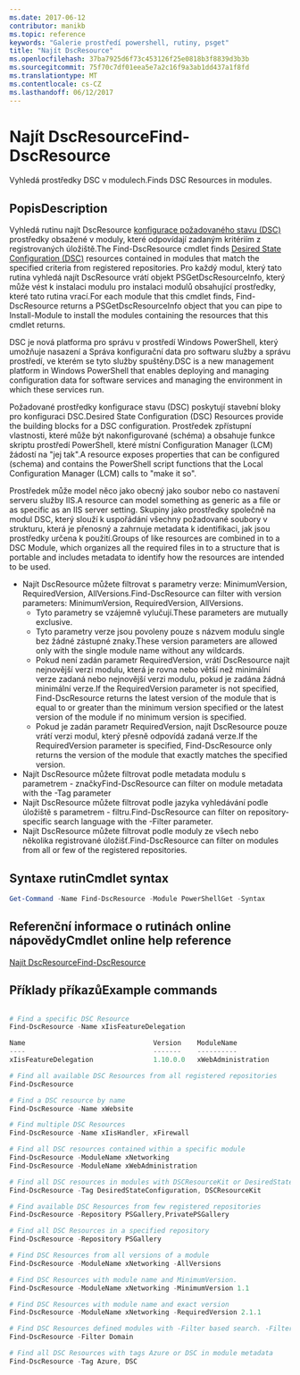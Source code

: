 ```yaml
---
ms.date: 2017-06-12
contributor: manikb
ms.topic: reference
keywords: "Galerie prostředí powershell, rutiny, psget"
title: "Najít DscResource"
ms.openlocfilehash: 37ba7925d6f73c453126f25e0818b3f8839d3b3b
ms.sourcegitcommit: 75f70c7df01eea5e7a2c16f9a3ab1dd437a1f8fd
ms.translationtype: MT
ms.contentlocale: cs-CZ
ms.lasthandoff: 06/12/2017
---
```

# <a name="find-dscresource"></a><span data-ttu-id="ca964-103">Najít DscResource</span><span class="sxs-lookup"><span data-stu-id="ca964-103">Find-DscResource</span></span>

<span data-ttu-id="ca964-104">Vyhledá prostředky DSC v modulech.</span><span class="sxs-lookup"><span data-stu-id="ca964-104">Finds DSC Resources in modules.</span></span>

## <a name="description"></a><span data-ttu-id="ca964-105">Popis</span><span class="sxs-lookup"><span data-stu-id="ca964-105">Description</span></span>

<span data-ttu-id="ca964-106">Vyhledá rutinu najít DscResource [konfigurace požadovaného stavu (DSC)](https://msdn.microsoft.com/en-us/PowerShell/dsc/overview) prostředky obsažené v moduly, které odpovídají zadaným kritériím z registrovaných úložiště.</span><span class="sxs-lookup"><span data-stu-id="ca964-106">The Find-DscResource cmdlet finds [Desired State Configuration (DSC)](https://msdn.microsoft.com/en-us/PowerShell/dsc/overview) resources contained in modules that match the specified criteria from registered repositories.</span></span>
<span data-ttu-id="ca964-107">Pro každý modul, který tato rutina vyhledá najít DscResource vrátí objekt PSGetDscResourceInfo, který může vést k instalaci modulu pro instalaci modulů obsahující prostředky, které tato rutina vrací.</span><span class="sxs-lookup"><span data-stu-id="ca964-107">For each module that this cmdlet finds, Find-DscResource returns a PSGetDscResourceInfo object that you can pipe to Install-Module to install the modules containing the resources that this cmdlet returns.</span></span>

<span data-ttu-id="ca964-108">DSC je nová platforma pro správu v prostředí Windows PowerShell, který umožňuje nasazení a Správa konfigurační data pro softwaru služby a správu prostředí, ve kterém se tyto služby spuštěny.</span><span class="sxs-lookup"><span data-stu-id="ca964-108">DSC is a new management platform in Windows PowerShell that enables deploying and managing configuration data for software services and managing the environment in which these services run.</span></span>

<span data-ttu-id="ca964-109">Požadované prostředky konfigurace stavu (DSC) poskytují stavební bloky pro konfiguraci DSC.</span><span class="sxs-lookup"><span data-stu-id="ca964-109">Desired State Configuration (DSC) Resources provide the building blocks for a DSC configuration.</span></span> <span data-ttu-id="ca964-110">Prostředek zpřístupní vlastnosti, které může být nakonfigurované (schéma) a obsahuje funkce skriptu prostředí PowerShell, které místní Configuration Manager (LCM) žádostí na "jej tak".</span><span class="sxs-lookup"><span data-stu-id="ca964-110">A resource exposes properties that can be configured (schema) and contains the PowerShell script functions that the Local Configuration Manager (LCM) calls to "make it so".</span></span>

<span data-ttu-id="ca964-111">Prostředek může model něco jako obecný jako soubor nebo co nastavení serveru služby IIS.</span><span class="sxs-lookup"><span data-stu-id="ca964-111">A resource can model something as generic as a file or as specific as an IIS server setting.</span></span> <span data-ttu-id="ca964-112">Skupiny jako prostředky společně na modul DSC, který slouží k uspořádání všechny požadované soubory v strukturu, která je přenosný a zahrnuje metadata k identifikaci, jak jsou prostředky určena k použití.</span><span class="sxs-lookup"><span data-stu-id="ca964-112">Groups of like resources are combined in to a DSC Module, which organizes all the required files in to a structure that is portable and includes metadata to identify how the resources are intended to be used.</span></span>

- <span data-ttu-id="ca964-113">Najít DscResource můžete filtrovat s parametry verze: MinimumVersion, RequiredVersion, AllVersions.</span><span class="sxs-lookup"><span data-stu-id="ca964-113">Find-DscResource can filter with version parameters: MinimumVersion, RequiredVersion, AllVersions.</span></span>
  - <span data-ttu-id="ca964-114">Tyto parametry se vzájemně vylučují.</span><span class="sxs-lookup"><span data-stu-id="ca964-114">These parameters are mutually exclusive.</span></span>
  - <span data-ttu-id="ca964-115">Tyto parametry verze jsou povoleny pouze s názvem modulu single bez žádné zástupné znaky.</span><span class="sxs-lookup"><span data-stu-id="ca964-115">These version parameters are allowed only with the single module name without any wildcards.</span></span>
  - <span data-ttu-id="ca964-116">Pokud není zadán parametr RequiredVersion, vrátí DscResource najít nejnovější verzi modulu, která je rovna nebo větší než minimální verze zadaná nebo nejnovější verzi modulu, pokud je zadána žádná minimální verze.</span><span class="sxs-lookup"><span data-stu-id="ca964-116">If the RequiredVersion parameter is not specified, Find-DscResource returns the latest version of the module that is equal to or greater than the minimum version specified or the latest version of the module if no minimum version is specified.</span></span>
  - <span data-ttu-id="ca964-117">Pokud je zadán parametr RequiredVersion, najít DscResource pouze vrátí verzi modul, který přesně odpovídá zadaná verze.</span><span class="sxs-lookup"><span data-stu-id="ca964-117">If the RequiredVersion parameter is specified, Find-DscResource only returns the version of the module that exactly matches the specified version.</span></span>
- <span data-ttu-id="ca964-118">Najít DscResource můžete filtrovat podle metadata modulu s parametrem - značky</span><span class="sxs-lookup"><span data-stu-id="ca964-118">Find-DscResource can filter on module metadata with the -Tag parameter</span></span>
- <span data-ttu-id="ca964-119">Najít DscResource můžete filtrovat podle jazyka vyhledávání podle úložiště s parametrem - filtru.</span><span class="sxs-lookup"><span data-stu-id="ca964-119">Find-DscResource can filter on repository-specific search language with the -Filter parameter.</span></span>
- <span data-ttu-id="ca964-120">Najít DscResource můžete filtrovat podle moduly ze všech nebo několika registrované úložišť.</span><span class="sxs-lookup"><span data-stu-id="ca964-120">Find-DscResource can filter on modules from all or few of the registered repositories.</span></span>

## <a name="cmdlet-syntax"></a><span data-ttu-id="ca964-121">Syntaxe rutin</span><span class="sxs-lookup"><span data-stu-id="ca964-121">Cmdlet syntax</span></span>
```powershell
Get-Command -Name Find-DscResource -Module PowerShellGet -Syntax
```

## <a name="cmdlet-online-help-reference"></a><span data-ttu-id="ca964-122">Referenční informace o rutinách online nápovědy</span><span class="sxs-lookup"><span data-stu-id="ca964-122">Cmdlet online help reference</span></span>

[<span data-ttu-id="ca964-123">Najít DscResource</span><span class="sxs-lookup"><span data-stu-id="ca964-123">Find-DscResource</span></span>](http://go.microsoft.com/fwlink/?LinkId=517196)

## <a name="example-commands"></a><span data-ttu-id="ca964-124">Příklady příkazů</span><span class="sxs-lookup"><span data-stu-id="ca964-124">Example commands</span></span>
```powershell

# Find a specific DSC Resource
Find-DscResource -Name xIisFeatureDelegation

Name                                Version    ModuleName                          Repository
----                                -------    ----------                          ----------
xIisFeatureDelegation               1.10.0.0   xWebAdministration                  PSGallery

# Find all available DSC Resources from all registered repositories
Find-DscResource

# Find a DSC resource by name
Find-DscResource -Name xWebsite

# Find multiple DSC Resources
Find-DscResource -Name xIisHandler, xFirewall

# Find all DSC resources contained within a specific module
Find-DscResource -ModuleName xNetworking
Find-DscResource -ModuleName xWebAdministration

# Find all DSC resources in modules with DSCResourceKit or DesiredStateConfiguration
Find-DscResource -Tag DesiredStateConfiguration, DSCResourceKit

# Find available DSC Resources from few registered repositories
Find-DscResource -Repository PSGallery,PrivatePSGallery

# Find all DSC Resources in a specified repository
Find-DscResource -Repository PSGallery

# Find DSC Resources from all versions of a module
Find-DscResource -ModuleName xNetworking -AllVersions

# Find DSC Resources with module name and MinimumVersion.
Find-DscResource -ModuleName xNetworking -MinimumVersion 1.1

# Find DSC Resources with module name and exact version
Find-DscResource -ModuleName xNetworking -RequiredVersion 2.1.1

# Find DSC Resources defined modules with -Filter based search. -Filter searches in description and module names
Find-DscResource -Filter Domain

# Find all DSC Resources with tags Azure or DSC in module metadata
Find-DscResource -Tag Azure, DSC

```

